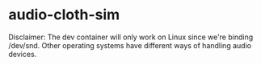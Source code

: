 # audio-cloth-sim
Disclaimer: The dev container will only work on Linux since we're binding /dev/snd. Other operating systems have different ways of handling audio devices.
